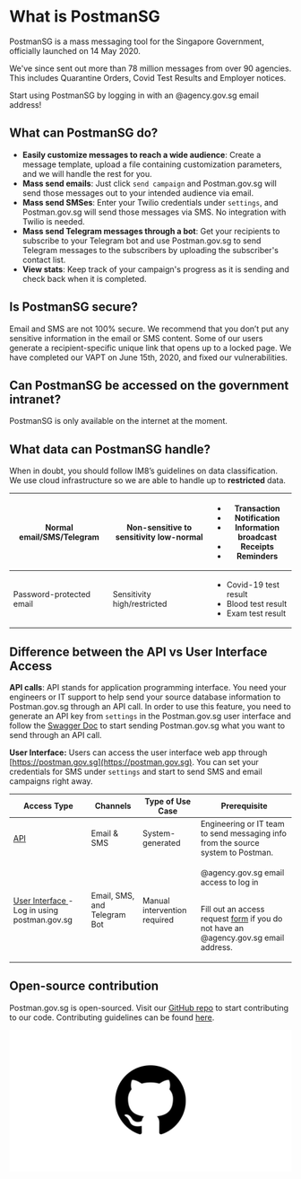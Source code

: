 # What is PostmanSG

PostmanSG is a mass messaging tool for the Singapore Government, officially launched on 14 May 2020.

We've since sent out more than 78 million messages from over 90 agencies. This includes Quarantine Orders, Covid Test Results and Employer notices.

Start using PostmanSG by logging in with an @agency.gov.sg email address!

## What can PostmanSG do?

* **Easily customize messages to reach a wide audience**: Create a message template, upload a file containing customization parameters, and we will handle the rest for you.
* **Mass send emails**: Just click `send campaign` and Postman.gov.sg will send those messages out to your intended audience via email.
* **Mass send SMSes**: Enter your Twilio credentials under `settings`, and Postman.gov.sg will send those messages via SMS. No integration with Twilio is needed.
* **Mass send Telegram messages through a bot**: Get your recipients to subscribe to your Telegram bot and use Postman.gov.sg to send Telegram messages to the subscribers by uploading the subscriber's contact list.
* **View stats**: Keep track of your campaign's progress as it is sending and check back when it is completed.

## Is PostmanSG secure?

Email and SMS are not 100% secure. We recommend that you don’t put any sensitive information in the email or SMS content. Some of our users generate a recipient-specific unique link that opens up to a locked page. We have completed our VAPT on June 15th, 2020, and fixed our vulnerabilities.

## Can PostmanSG be accessed on the government intranet?

PostmanSG is only available on the internet at the moment.

## What data can PostmanSG handle?

When in doubt, you should follow IM8’s guidelines on data classification. We use cloud infrastructure so we are able to handle up to **restricted** data.

| Normal email/SMS/Telegram | Non-sensitive to sensitivity low-normal | <ul><li>Transaction</li><li>Notification</li><li>Information broadcast</li><li>Receipts</li><li>Reminders</li></ul> |
| ------------------------- | --------------------------------------- | ------------------------------------------------------------------------------------------------------------------- |
| Password-protected email  | Sensitivity high/restricted             | <ul><li>Covid-19 test result</li><li>Blood test result</li><li>Exam test result</li></ul>                           |

## Difference between the **API vs User Interface Access**

**API calls**: API stands for application programming interface. You need your engineers or IT support to help send your source database information to Postman.gov.sg through an API call. In order to use this feature, you need to generate an API key from `settings` in the Postman.gov.sg user interface and follow the [Swagger Doc](https://api.postman.gov.sg/docs/#/) to start sending Postman.gov.sg what you want to send through an API call.

**User Interface:** Users can access the user interface web app through [https://postman.gov.sg](https://postman.gov.sg). You can set your credentials for SMS under `settings` and start to send SMS and email campaigns right away.

| Access Type                                                                                        | Channels                     | Type of Use Case             | Prerequisite                                                                                                                                                                                              |
| -------------------------------------------------------------------------------------------------- | ---------------------------- | ---------------------------- | --------------------------------------------------------------------------------------------------------------------------------------------------------------------------------------------------------- |
| [API](https://github.com/opengovsg/postmangovsg/blob/master/docs/api-usage.md)                     | Email & SMS                  | System-generated             | Engineering or IT team to send messaging info from the source system to Postman.                                                                                                                          |
| [User Interface ](https://guide.postman.gov.sg/guide/getting-started)- Log in using postman.gov.sg | Email, SMS, and Telegram Bot | Manual intervention required | <p>@agency.gov.sg email access to log in</p><p><br>Fill out an access request <a href="https://go.gov.sg/postman-non-gov-sg-application">form</a> if you do not have an @agency.gov.sg email address.</p> |

## Open-source contribution

Postman.gov.sg is open-sourced. Visit our [GitHub repo](https://github.com/opengovsg/postmangovsg) to start contributing to our code. Contributing guidelines can be found [here](https://github.com/opengovsg/postmangovsg/blob/master/docs/CONTRIBUTING.md).

![](.gitbook/assets/github-icon-png-26.jpg)
